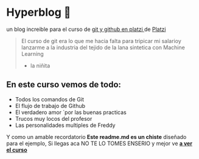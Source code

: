 
# Hyperblog 💚
un blog increible para el curso de  [git y github en platzi ](https://platzi.com/ "git y github en platzi ") de [Platzi](https://platzi.com/ "Platzi")
> El curso de git era lo que me hacia falta para tripicar mi salarioy lanzarme a la industria del tejido de la lana sintetica con Machine Learning
> - la niñita

## En este curso vemos de todo:
- Todos los comandos de Git
- El flujo de trabajo de Github
- El verdadero amor ´por las buenas practicas
- Trucos muy locos del profesor
- Las personalidades multiples de Freddy

Y como un amable recordatorio **Este readme.md es un chiste** diseñado para el ejemplo, Si llegas aca NO TE LO TOMES ENSERIO y mejor ve **[a ver el curso ](https://platzi.com/ "a ver el curso ")**
